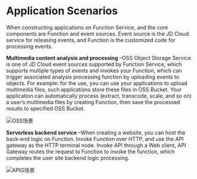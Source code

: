 # Application Scenarios

When constructing applications on Function Service, and the core components are Function and event sources. Event source is the JD Cloud service for releasing events, and Function is the customized code for processing events.

**Multimedia content analysis and processing** –OSS Object Storage Service is one of JD Cloud event sources supported by Function Service, which supports multiple types of events and invokes your Function, which can trigger associated analysis processing function by uploading events to objects. For example: for the use, you can use your applications to upload multimedia files, such applications store these files in OSS Bucket. Your application can automatically process (extract, transcode, scale, and so on) a user’s multimedia files by creating Function, then save the processed results to specified OSS Bucket.

 ![OSS场景](https://github.com/jdcloudcom/cn/blob/functionservice/image/Elastic-Compute/functionservice/scenarios1.png)
 
**Serverless backend service** –When creating a website, you can host the back-end logic on Function. Invoke Function over HTTP, and use the API gateway as the HTTP terminal node. Invoke API through a Web client, API Gateway routes the request to Function to invoke the function, which completes the user site backend logic processing.

 ![APIG场景](https://github.com/jdcloudcom/cn/blob/functionservice/image/Elastic-Compute/functionservice/scenarios2.png)
